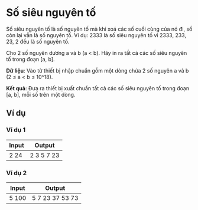 # Số siêu nguyên tố

Số siêu nguyên tố là số nguyên tố mà khi xoá các số cuối cùng của nó đi, số còn lại vẫn là số nguyên tố. Ví dụ: 2333 là số siêu nguyên tố vì 2333, 233, 23, 2 đều là số nguyên tố.

Cho 2 số nguyên dương a và b (a < b). Hãy in ra tất cả các số siêu nguyên tố trong đoạn [a, b].

**Dữ liệu**: Vào từ thiết bị nhập chuẩn gồm một dòng chứa 2 số nguyên a và b (2 ≤ a < b ≤ 10^18).

**Kết quả**: Đưa ra thiết bị xuất chuẩn tất cả các số siêu nguyên tố trong đoạn [a, b], mỗi số trên một dòng.

## Ví dụ

### Ví dụ 1

| Input | Output |
|-------|--------|
| 2 24  | 2 3 5 7 23 |

### Ví dụ 2

| Input | Output |
|-------|--------|
| 5 100  | 5 7 23 37 53 73 |



